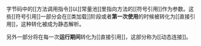 字节码中的[[方法调用指令]]以[[常量池]]里指向方法的[[符号引用]]作为参数。这些[[符号引用]]一部分会在[[类加载]]阶段或者**第一次使用**的时候被转化为[[直接引用]]，这种转化被成为静态解析。

另外一部分将在每一次**运行期间**转化为[[直接引用]]，这部分称为[[动态连接]]。